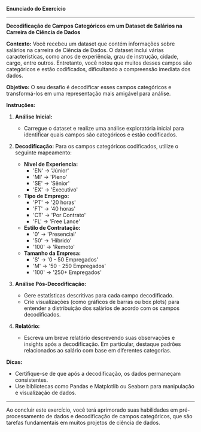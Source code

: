 **Enunciado do Exercício**

---

**Decodificação de Campos Categóricos em um Dataset de Salários na Carreira de Ciência de Dados**

**Contexto:**
Você recebeu um dataset que contém informações sobre salários na carreira de Ciência de Dados. O dataset inclui várias características, como anos de experiência, grau de instrução, cidade, cargo, entre outros. Entretanto, você notou que muitos desses campos são categóricos e estão codificados, dificultando a compreensão imediata dos dados.

**Objetivo:**
O seu desafio é decodificar esses campos categóricos e transformá-los em uma representação mais amigável para análise.

**Instruções:**

1. **Análise Inicial:**
   - Carregue o dataset e realize uma análise exploratória inicial para identificar quais campos são categóricos e estão codificados.

2. **Decodificação:**
   Para os campos categóricos codificados, utilize o seguinte mapeamento:
   - **Nivel de Experiencia:** 
     * 'EN' -> 'Júnior'
     * 'MI' -> 'Pleno'
     * 'SE' -> 'Sênior'
     * 'EX' -> 'Executivo'
   - **Tipo de Emprego:** 
     * 'PT' -> '20 horas'
     * 'FT' -> '40 horas'
     * 'CT' -> 'Por Contrato'
     * 'FL' -> 'Free Lance'
   - **Estilo de Contratação:**
     * '0' -> 'Presencial'
     * '50' -> 'Híbrido'
     * '100' -> 'Remoto'
   - **Tamanho da Empresa:**
     * 'S' -> '0 - 50 Empregados'
     * 'M' -> '50 - 250 Empregados'
     * '100' -> '250+ Empregados'

3. **Análise Pós-Decodificação:**
   - Gere estatísticas descritivas para cada campo decodificado.
   - Crie visualizações (como gráficos de barras ou box plots) para entender a distribuição dos salários de acordo com os campos decodificados.

4. **Relatório:**
   - Escreva um breve relatório descrevendo suas observações e insights após a decodificação. Em particular, destaque padrões relacionados ao salário com base em diferentes categorias.

**Dicas:**
- Certifique-se de que após a decodificação, os dados permaneçam consistentes.
- Use bibliotecas como Pandas e Matplotlib ou Seaborn para manipulação e visualização de dados.

---

Ao concluir este exercício, você terá aprimorado suas habilidades em pré-processamento de dados e decodificação de campos categóricos, que são tarefas fundamentais em muitos projetos de ciência de dados.
